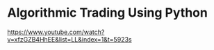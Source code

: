 # Algorithmic Trading Using Python

https://www.youtube.com/watch?v=xfzGZB4HhEE&list=LL&index=1&t=5923s
